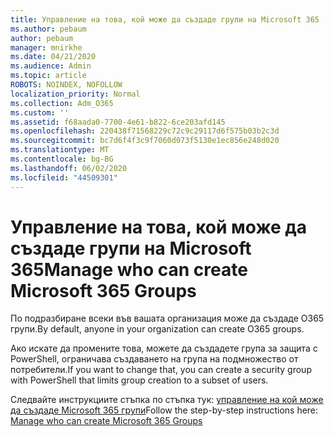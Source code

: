 ```yaml
---
title: Управление на това, кой може да създаде групи на Microsoft 365
ms.author: pebaum
author: pebaum
manager: mnirkhe
ms.date: 04/21/2020
ms.audience: Admin
ms.topic: article
ROBOTS: NOINDEX, NOFOLLOW
localization_priority: Normal
ms.collection: Adm_O365
ms.custom: ''
ms.assetid: f68aada0-7700-4e61-b822-6ce203afd145
ms.openlocfilehash: 220438f71568229c72c9c29117d6f575b03b2c3d
ms.sourcegitcommit: bc7d6f4f3c9f7060d073f5130e1ec856e248d020
ms.translationtype: MT
ms.contentlocale: bg-BG
ms.lasthandoff: 06/02/2020
ms.locfileid: "44509301"
---
```

# <a name="manage-who-can-create-microsoft-365-groups"></a><span data-ttu-id="ae751-102">Управление на това, кой може да създаде групи на Microsoft 365</span><span class="sxs-lookup"><span data-stu-id="ae751-102">Manage who can create Microsoft 365 Groups</span></span>

<span data-ttu-id="ae751-103">По подразбиране всеки във вашата организация може да създаде O365 групи.</span><span class="sxs-lookup"><span data-stu-id="ae751-103">By default, anyone in your organization can create O365 groups.</span></span>
  
<span data-ttu-id="ae751-104">Ако искате да промените това, можете да създадете група за защита с PowerShell, ограничава създаването на група на подмножество от потребители.</span><span class="sxs-lookup"><span data-stu-id="ae751-104">If you want to change that, you can create a security group with PowerShell that limits group creation to a subset of users.</span></span>
  
<span data-ttu-id="ae751-105">Следвайте инструкциите стъпка по стъпка тук: [управление на кой може да създаде Microsoft 365 групи](https://docs.microsoft.com/microsoft-365/admin/create-groups/manage-creation-of-groups)</span><span class="sxs-lookup"><span data-stu-id="ae751-105">Follow the step-by-step instructions here: [Manage who can create Microsoft 365 Groups](https://docs.microsoft.com/microsoft-365/admin/create-groups/manage-creation-of-groups)</span></span>
  

